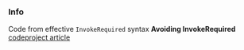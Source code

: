 ### Info

Code from effective `InvokeRequired` syntax __Avoiding InvokeRequired__ [codeproject article](https://www.codeproject.com/Articles/37642/Avoiding-InvokeRequired)

